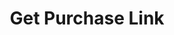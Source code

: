 ---
title: Get Purchase Link
excerpt: |-
  Get a link which the marketplace can redirect or present via iframe to the
  customer for them to complete a purchase with a seller.
api:
  file: swagger (2).json
  operationId: GetPurchaseLink
hidden: false
---